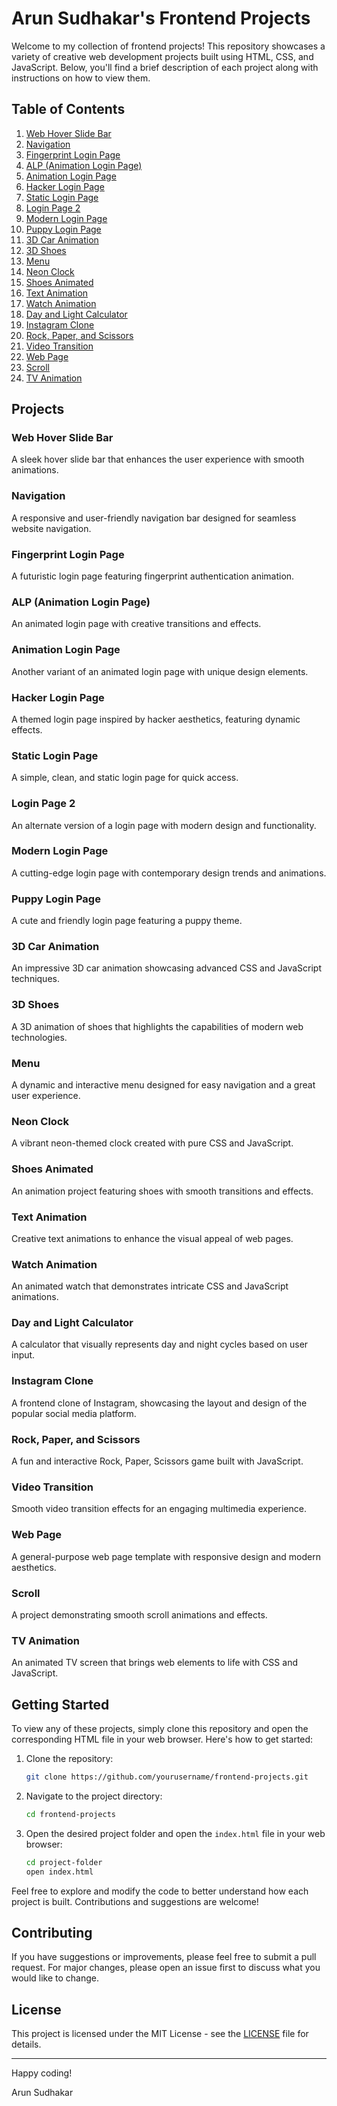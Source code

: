 # Arun Sudhakar's Frontend Projects

Welcome to my collection of frontend projects! This repository showcases a variety of creative web development projects built using HTML, CSS, and JavaScript. Below, you'll find a brief description of each project along with instructions on how to view them.

## Table of Contents

1. [Web Hover Slide Bar](#web-hover-slide-bar)
2. [Navigation](#navigation)
3. [Fingerprint Login Page](#fingerprint-login-page)
4. [ALP (Animation Login Page)](#alp-animation-login-page)
5. [Animation Login Page](#animation-login-page)
6. [Hacker Login Page](#hacker-login-page)
7. [Static Login Page](#static-login-page)
8. [Login Page 2](#login-page-2)
9. [Modern Login Page](#modern-login-page)
10. [Puppy Login Page](#puppy-login-page)
11. [3D Car Animation](#3d-car-animation)
12. [3D Shoes](#3d-shoes)
13. [Menu](#menu)
14. [Neon Clock](#neon-clock)
15. [Shoes Animated](#shoes-animated)
16. [Text Animation](#text-animation)
17. [Watch Animation](#watch-animation)
18. [Day and Light Calculator](#day-and-light-calculator)
19. [Instagram Clone](#instagram-clone)
20. [Rock, Paper, and Scissors](#rock-paper-and-scissors)
21. [Video Transition](#video-transition)
22. [Web Page](#web-page)
23. [Scroll](#scroll)
24. [TV Animation](#tv-animation)

## Projects

### Web Hover Slide Bar
A sleek hover slide bar that enhances the user experience with smooth animations.

### Navigation
A responsive and user-friendly navigation bar designed for seamless website navigation.

### Fingerprint Login Page
A futuristic login page featuring fingerprint authentication animation.

### ALP (Animation Login Page)
An animated login page with creative transitions and effects.

### Animation Login Page
Another variant of an animated login page with unique design elements.

### Hacker Login Page
A themed login page inspired by hacker aesthetics, featuring dynamic effects.

### Static Login Page
A simple, clean, and static login page for quick access.

### Login Page 2
An alternate version of a login page with modern design and functionality.

### Modern Login Page
A cutting-edge login page with contemporary design trends and animations.

### Puppy Login Page
A cute and friendly login page featuring a puppy theme.

### 3D Car Animation
An impressive 3D car animation showcasing advanced CSS and JavaScript techniques.

### 3D Shoes
A 3D animation of shoes that highlights the capabilities of modern web technologies.

### Menu
A dynamic and interactive menu designed for easy navigation and a great user experience.

### Neon Clock
A vibrant neon-themed clock created with pure CSS and JavaScript.

### Shoes Animated
An animation project featuring shoes with smooth transitions and effects.

### Text Animation
Creative text animations to enhance the visual appeal of web pages.

### Watch Animation
An animated watch that demonstrates intricate CSS and JavaScript animations.

### Day and Light Calculator
A calculator that visually represents day and night cycles based on user input.

### Instagram Clone
A frontend clone of Instagram, showcasing the layout and design of the popular social media platform.

### Rock, Paper, and Scissors
A fun and interactive Rock, Paper, Scissors game built with JavaScript.

### Video Transition
Smooth video transition effects for an engaging multimedia experience.

### Web Page
A general-purpose web page template with responsive design and modern aesthetics.

### Scroll
A project demonstrating smooth scroll animations and effects.

### TV Animation
An animated TV screen that brings web elements to life with CSS and JavaScript.

## Getting Started

To view any of these projects, simply clone this repository and open the corresponding HTML file in your web browser. Here's how to get started:

1. Clone the repository:
    ```bash
    git clone https://github.com/yourusername/frontend-projects.git
    ```

2. Navigate to the project directory:
    ```bash
    cd frontend-projects
    ```

3. Open the desired project folder and open the `index.html` file in your web browser:
    ```bash
    cd project-folder
    open index.html
    ```

Feel free to explore and modify the code to better understand how each project is built. Contributions and suggestions are welcome!

## Contributing

If you have suggestions or improvements, please feel free to submit a pull request. For major changes, please open an issue first to discuss what you would like to change.

## License

This project is licensed under the MIT License - see the [LICENSE](LICENSE) file for details.

---

Happy coding!

Arun Sudhakar
